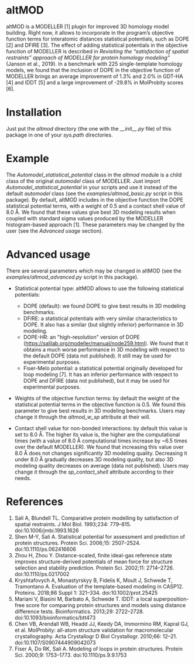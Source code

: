 # altMOD
altMOD is a MODELLER [1] plugin for improved 3D homology model building. Right now, it allows to incorporate in the program’s objective function terms for interatomic distances statistical potentials, such as DOPE [2] and DFIRE [3]. The effect of adding statistical potentials in the objective function of MODELLER is described in _Revisiting the “satisfaction of spatial restraints” approach of MODELLER for protein
homology modeling"_ (Janson et al., 2019). In a benchmark with 225 single-template homology models, we found that the inclusion of DOPE in the objective function of MODELLER brings an average improvement of 1.3% and 2.0% in GDT-HA [4] and lDDT [5] and a large improvement of -29.8% in MolProbity scores [6].

# Installation
Just put the _altmod_ directory (the one with the _\_\_init\_\_.py_ file) of this package in one of your _sys.path_ directories.

# Example
The _Automodel\_statistical\_potential_ class in the _altmod_ module is a child class of the original _automodel_ class of MODELLER. Just import _Automodel\_statistical\_potential_ in your scripts and use it instead of the default _automodel_ class (see the _examples/altmod\_basic.py_ script in this package). By default, altMOD includes in the objective function the DOPE statistical potential terms, with a weight of 0.5 and a contact shell value of 8.0 Å. We found that these values give best 3D modeling results when coupled with standard sigma values produced by the MODELLER histogram-based approach [1]. These parameters may be changed by the user (see the _Advanced usage_ section).

# Advanced usage
There are several parameters which may be changed in altMOD (see the _examples/altmod\_advanced.py_ script in this package).

* Statistical potential type: altMOD allows to use the following statistical potentials:
    - DOPE (default): we found DOPE to give best results in 3D modeling benchmarks.
    - DFIRE: a statistical potentials with very similar characteristics to DOPE. It also has a similar (but slightly inferior) performance in 3D modeling.
    - DOPE-HR: an "high-resolution" version of DOPE (https://salilab.org/modeller/manual/node259.html). We found that it obtains a much worse performance in 3D modeling with respect to the default DOPE (data not published). It still may be used for experimental purposes.
    - Fiser-Melo potential: a statistical potential originally developed for loop modeling [7]. It has an inferior performance with respect to DOPE and DFIRE (data not published), but it may be used for experimental purposes.
* Weights of the objective function terms: by default the weight of the statistical potential terms in the objective function is 0.5. We found this parameter to give best results in 3D modeling benchmarks. Users may change it through the _altmod\_w\_sp_  attribute at their will.

* Contact shell value for non-bonded interactions: by default this value is set to 8.0 Å. The higher its value is, the higher are the computational times (with a value of 8.0 Å computational times increase by ~6.5 times over the default MODELLER). We found that increasing this value over 8.0 Å does not changes significantly 3D modeling quality. Decreasing it under 8.0 Å gradually decreases 3D modeling quality, but also 3D modeling quality decreases on average (data not published). Users may change it through the _sp\_contact\_shell_ attribute according to their needs.

# References
1. Sali A, Blundell TL. Comparative protein modelling by satisfaction of spatial restraints. J Mol Biol. 1993;234: 779–815. doi:10.1006/jmbi.1993.1626
2. Shen M-Y, Sali A. Statistical potential for assessment and prediction of protein structures. Protein Sci. 2006;15: 2507–2524. doi:10.1110/ps.062416606
3. Zhou H, Zhou Y. Distance-scaled, finite ideal-gas reference state improves structure-derived potentials of mean force for structure selection and stability prediction. Protein Sci. 2002;11: 2714–2726. doi:10.1110/ps.0217002
4. Kryshtafovych A, Monastyrskyy B, Fidelis K, Moult J, Schwede T, Tramontano A. Evaluation of the template-based modeling in CASP12. Proteins. 2018;86 Suppl 1: 321–334. doi:10.1002/prot.25425
5. Mariani V, Biasini M, Barbato A, Schwede T. lDDT: a local superposition-free score for comparing protein structures and models using distance difference tests. Bioinformatics. 2013;29: 2722–2728. doi:10.1093/bioinformatics/btt473
6. Chen VB, Arendall WB, Headd JJ, Keedy DA, Immormino RM, Kapral GJ, et al. MolProbity: all-atom structure validation for macromolecular crystallography. Acta Crystallogr D Biol Crystallogr. 2010;66: 12–21. doi:10.1107/S0907444909042073
7. Fiser A, Do RK, Sali A. Modeling of loops in protein structures. Protein Sci. 2000;9: 1753–1773. doi:10.1110/ps.9.9.1753

